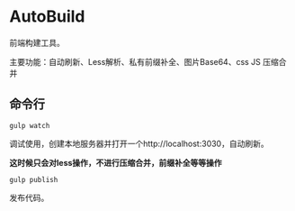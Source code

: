 # AutoBuild

前端构建工具。

主要功能：自动刷新、Less解析、私有前缀补全、图片Base64、css JS 压缩合并

## 命令行

`gulp watch`

调试使用，创建本地服务器并打开一个http://localhost:3030，自动刷新。

**这时候只会对less操作，不进行压缩合并，前缀补全等等操作**

`gulp publish`

发布代码。